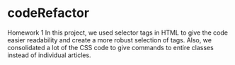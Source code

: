 # codeRefactor
Homework 1
In this project, we used selector tags in HTML to give the code easier readability and create a more robust selection of tags. Also, we consolidated a lot of the CSS code to give commands to entire classes instead of individual articles. 